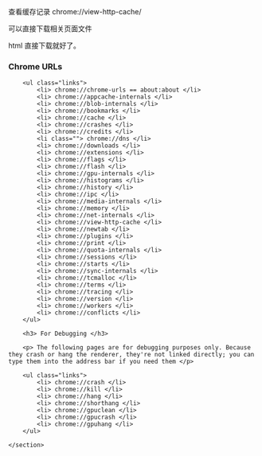 
查看缓存记录 chrome://view-http-cache/

可以直接下载相关页面文件

html 直接下载就好了。



###	Chrome URLs

		<ul class="links">
			<li> chrome://chrome-urls == about:about </li>
			<li> chrome://appcache-internals </li>
			<li> chrome://blob-internals </li>
			<li> chrome://bookmarks </li>
			<li> chrome://cache </li>
			<li> chrome://crashes </li>
			<li> chrome://credits </li>
			<li class=""> chrome://dns </li>
			<li> chrome://downloads </li>
			<li> chrome://extensions </li>
			<li> chrome://flags </li>
			<li> chrome://flash </li>
			<li> chrome://gpu-internals </li>
			<li> chrome://histograms </li>
			<li> chrome://history </li>
			<li> chrome://ipc </li>
			<li> chrome://media-internals </li>
			<li> chrome://memory </li>
			<li> chrome://net-internals </li>
			<li> chrome://view-http-cache </li>
			<li> chrome://newtab </li>
			<li> chrome://plugins </li>
			<li> chrome://print </li>
			<li> chrome://quota-internals </li>
			<li> chrome://sessions </li>
			<li> chrome://starts </li>
			<li> chrome://sync-internals </li>
			<li> chrome://tcmalloc </li>
			<li> chrome://terms </li>
			<li> chrome://tracing </li>
			<li> chrome://version </li>
			<li> chrome://workers </li>
			<li> chrome://conflicts </li>
		</ul>

		<h3> For Debugging </h3>

		<p> The following pages are for debugging purposes only. Because they crash or hang the renderer, they're not linked directly; you can type them into the address bar if you need them </p>

		<ul class="links">
			<li> chrome://crash </li>
			<li> chrome://kill </li>
			<li> chrome://hang </li>
			<li> chrome://shorthang </li>
			<li> chrome://gpuclean </li>
			<li> chrome://gpucrash </li>
			<li> chrome://gpuhang </li>
		</ul>

	</section>
